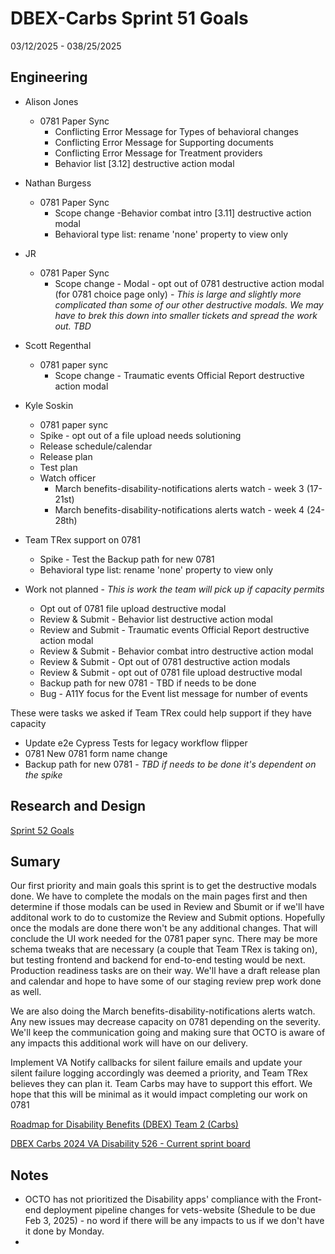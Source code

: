 # DBEX-Carbs Sprint 51 Goals	
03/12/2025 - 038/25/2025

## Engineering
  - Alison Jones
    - 0781 Paper Sync
      - Conflicting Error Message for Types of behavioral changes	
      - Conflicting Error Message for Supporting documents	
      - Conflicting Error Message for Treatment providers	
      - Behavior list [3.12] destructive action modal	
   
  - Nathan Burgess
    - 0781 Paper Sync
      - Scope change -Behavior combat intro [3.11] destructive action modal
      - Behavioral type list: rename 'none' property to view only
  
  - JR
    - 0781 Paper Sync
      - Scope change - Modal - opt out of 0781 destructive action modal (for 0781 choice page only) - _This is large and slightly more complicated than some of our other destructive modals. We may have to brek this down into smaller tickets and spread the work out. TBD_

         
 - Scott Regenthal
    - 0781 paper sync
      - Scope change - Traumatic events Official Report destructive action modal


- Kyle Soskin
    - 0781 paper sync
     - Spike - opt out of a file upload needs solutioning
     - Release schedule/calendar
     - Release plan
     - Test plan	
   - Watch officer
     - March benefits-disability-notifications alerts watch - week 3 (17-21st)
     - March benefits-disability-notifications alerts watch - week 4 (24-28th)	

- Team TRex support on 0781 
  - Spike - Test the Backup path for new 0781
  - Behavioral type list: rename 'none' property to view only

- Work not planned - _This is work the team will pick up if capacity permits_
  - Opt out of 0781 file upload destructive modal	
  - Review & Submit - Behavior list destructive action modal	
  - Review and Submit - Traumatic events Official Report destructive action modal	
  - Review & Submit - Behavior combat intro destructive action modal	
  - Review & Submit - Opt out of 0781 destructive action modals
  - Review & Submit -  opt out of 0781 file upload destructive modal	
  - Backup path for new 0781 - TBD if needs to be done	
  - Bug - A11Y focus for the Event list message for number of events	

These were tasks we asked if Team TRex could help support if they have capacity
  - Update e2e Cypress Tests for legacy workflow flipper	
  - 0781 New 0781 form name change
  - Backup path for new 0781 - _TBD if needs to be done it's dependent on the spike_


## Research and Design
[Sprint 52 Goals](https://dsva.slack.com/docs/T03FECE8V/F07N6EH4EUE)


## Sumary
Our first priority and main goals this sprint is to get the destructive modals done. We have to complete the modals on the main pages first and then determine if those modals can be used in Review and Sbumit or if we'll have additonal work to do to customize the Review and Submit options. 
Hopefully once the modals are done there won't be any additional changes. That will conclude the UI work needed for the 0781 paper sync. There may be more schema tweaks that are necessary (a couple that Team TRex is taking on), but testing frontend and backend for end-to-end testing would be next. 
Production readiness tasks are on their way. We'll have a draft release plan and calendar and hope to have some of our staging review prep work done as well. 

We are also doing the March benefits-disability-notifications alerts watch. Any new issues may decrease capacity on 0781 depending on the severity. We'll keep the communication going and making sure that OCTO is aware of any impacts this additional work will have on our delivery.

Implement VA Notify callbacks for silent failure emails and update your silent failure logging accordingly was deemed a priority, and Team TRex believes they can plan it. Team Carbs may have to support this effort. We hope that this will be minimal as it would impact completing our work on 0781

[Roadmap for Disability Benefits (DBEX) Team 2 (Carbs)](https://app.mural.co/t/departmentofveteransaffairs9999/m/departmentofveteransaffairs9999/1717458460532/5a74ece0ca694a9e6c85b3a1130a8c7b8dabf123?wid=0-1728398176278)

[DBEX Carbs 2024 VA Disability 526 - Current sprint board](https://github.com/orgs/department-of-veterans-affairs/projects/1263/views/9)

## Notes
- OCTO has not prioritized the Disability apps' compliance with the Front-end deployment pipeline changes for vets-website (Shedule to be due Feb 3, 2025) - no word if there will be any impacts to us if we don't have it done by Monday.
- 
